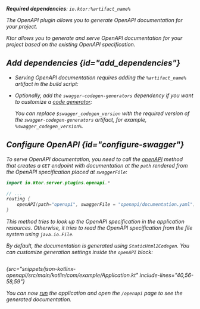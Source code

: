 [//]: # (title: OpenAPI)

<primary-label ref="server-plugin"/>

<var name="artifact_name" value="ktor-server-openapi"/>
<var name="package_name" value="io.ktor.server.plugins.openapi"/>
<var name="plugin_api_link" value="https://api.ktor.io/ktor-server/ktor-server-plugins/ktor-server-openapi/io.ktor.server.plugins.openapi/open-a-p-i.html"/>

<tldr>
<p>
<b>Required dependencies</b>: <code>io.ktor:%artifact_name%</code>
</p>
<var name="example_name" value="json-kotlinx-openapi"/>
<include from="lib.topic" element-id="download_example"/>
<include from="lib.topic" element-id="native_server_not_supported"/>
</tldr>

<link-summary>
The OpenAPI plugin allows you to generate OpenAPI documentation for your project.
</link-summary>

Ktor allows you to generate and serve OpenAPI documentation for your project based on the existing OpenAPI specification.

<include from="server-swagger-ui.md" element-id="open-api-note"/>


## Add dependencies {id="add_dependencies"}

* Serving OpenAPI documentation requires adding the `%artifact_name%` artifact in the build script:

  <include from="lib.topic" element-id="add_ktor_artifact"/>

* Optionally, add the `swagger-codegen-generators` dependency if you want to customize a 
   [code generator](https://github.com/swagger-api/swagger-codegen-generators):

  <var name="group_id" value="io.swagger.codegen.v3"/>
  <var name="artifact_name" value="swagger-codegen-generators"/>
  <var name="version" value="swagger_codegen_version"/>
  <include from="lib.topic" element-id="add_artifact"/>

  You can replace `$swagger_codegen_version` with the required version of the `swagger-codegen-generators` artifact, for example, `%swagger_codegen_version%`.


## Configure OpenAPI {id="configure-swagger"}

To serve OpenAPI documentation, you need to call the [openAPI](%plugin_api_link%) method that creates a `GET` endpoint with documentation 
at the `path` rendered from the OpenAPI specification placed at `swaggerFile`:

```kotlin
import io.ktor.server.plugins.openapi.*

// ...
routing {
    openAPI(path="openapi", swaggerFile = "openapi/documentation.yaml")
}
```

This method tries to look up the OpenAPI specification in the application resources.
Otherwise, it tries to read the OpenAPI specification from the file system using `java.io.File`.

By default, the documentation is generated using `StaticHtml2Codegen`.
You can customize generation settings inside the `openAPI` block:

```kotlin
```
{src="snippets/json-kotlinx-openapi/src/main/kotlin/com/example/Application.kt" include-lines="40,56-58,59"}

You can now [run](server-run.md) the application and open the `/openapi` page to see the generated documentation.
